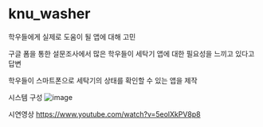 # knu_washer

학우들에게 실제로 도움이 될 앱에 대해 고민

구글 폼을 통한 설문조사에서 많은 학우들이 세탁기 앱에 대한 필요성을 느끼고 있다고 답변

학우들이 스마트폰으로 세탁기의 상태를 확인할 수 있는 앱을 제작




시스템 구성
![image](https://user-images.githubusercontent.com/33195517/114324458-030b3380-9b65-11eb-821f-75017d8c7c59.png)




시연영상
https://www.youtube.com/watch?v=5eolXkPV8p8
